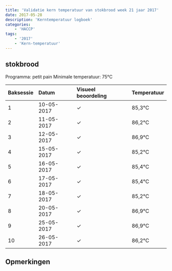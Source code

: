 ```yaml
---
title: 'Validatie kern temperatuur van stokbrood week 21 jaar 2017'
date: 2017-05-28
description: 'Kerntemperatuur logboek'
categories:
    - 'HACCP'
tags:
    - '2017'
    - 'Kern-temperatuur'
---
```


## stokbrood

Programma: petit pain
Minimale temperatuur: 75°C

| Baksessie | Datum | Visueel beoordeling | Temperatuur |
|:---|:---|:---|:---|
| 1 | 10-05-2017 | &check; | 85,3°C |
| 2 | 11-05-2017 | &check; | 86,2°C |
| 3 | 12-05-2017 | &check; | 86,9°C |
| 4 | 15-05-2017 | &check; | 85,2°C |
| 5 | 16-05-2017 | &check; | 85,4°C |
| 6 | 17-05-2017 | &check; | 85,4°C |
| 7 | 18-05-2017 | &check; | 85,2°C |
| 8 | 20-05-2017 | &check; | 86,9°C |
| 9 | 25-05-2017 | &check; | 86,9°C |
| 10 | 26-05-2017 | &check; | 86,2°C |

## Opmerkingen


